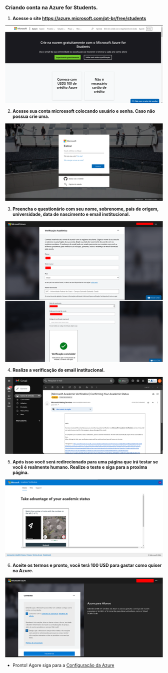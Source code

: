 ### Criando conta na Azure for Students.

1. **Acesse o site https://azure.microsoft.com/pt-br/free/students**

![](images/site_azure.png)

2. **Acesse sua conta microssoft colocando usuário e senha. Caso não possua crie uma.**

![](images/acessar_conta.png)

3. **Preencha o questionário com seu nome, sobrenome, país de origem, universidade, data de nascimento e email institucional.**

![](images/questionario_01.png)
![](images/questionario_02.png)

4. **Realize a verificação do email institucional.**

![](images/verificacao_email.png)

5. **Após isso você será redirecionado para uma página que irá testar se você é realmente humano. Realize o teste e siga para a proxima página.**

![](images/teste_logico.png)

6. **Aceite os termos e pronto, você terá 100 USD para gastar como quiser na Azure.**

![](images/termos_de_uso.png)

+ Pronto! Agore siga para a [Configuração da Azure](../README.md/#4.-Configuração-da-Ferramenta-para-Utilização-do-Ambiente-de-Nuvem) 
